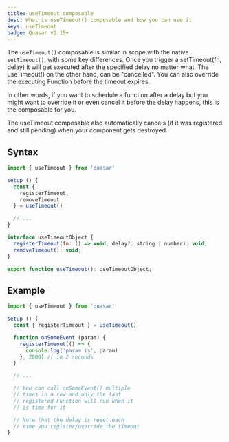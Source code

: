 ```yaml
---
title: useTimeout composable
desc: What is useTimeout() composable and how you can use it
keys: useTimeout
badge: Quasar v2.15+
---
```


The `useTimeout()` composable is similar in scope with the native `setTimeout()`, with some key differences. Once you trigger a setTimeout(fn, delay) it will get executed after the specified delay no matter what. The useTimeout() on the other hand, can be "cancelled". You can also override the executing Function before the timeout expires.

In other words, if you want to schedule a function after a delay but you might want to override it or even cancel it before the delay happens, this is the composable for you.

The useTimeout composable also automatically cancels (if it was registered and still pending) when your component gets destroyed.

## Syntax

```js
import { useTimeout } from 'quasar'

setup () {
  const {
    registerTimeout,
    removeTimeout
  } = useTimeout()

  // ...
}
```

```js
interface useTimeoutObject {
  registerTimeout(fn: () => void, delay?: string | number): void;
  removeTimeout(): void;
}

export function useTimeout(): useTimeoutObject;
```

## Example

```js
import { useTimeout } from 'quasar'

setup () {
  const { registerTimeout } = useTimeout()

  function onSomeEvent (param) {
    registerTimeout(() => {
      console.log('param is', param)
    }, 2000) // in 2 seconds
  }

  // ...

  // You can call onSomeEvent() multiple
  // times in a row and only the last
  // registered Function will run when it
  // is time for it

  // Note that the delay is reset each
  // time you register/override the timeout
}
```
